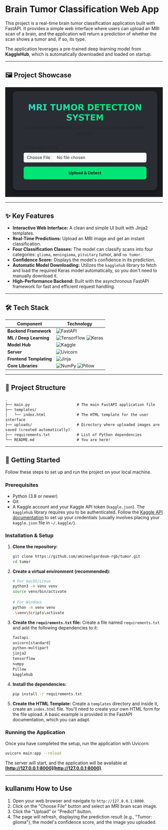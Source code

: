 
# Brain Tumor Classification Web App

This project is a real-time brain tumor classification application built with FastAPI. It provides a simple web interface where users can upload an MRI scan of a brain, and the application will return a prediction of whether the scan shows a tumor and, if so, its type.

The application leverages a pre-trained deep learning model from **KaggleHub**, which is automatically downloaded and loaded on startup.

---

## 🖼️ Project Showcase

![Screenshot of the Web Application](./screenshot.png "screenshot for the project")

---

## ✨ Key Features

- **Interactive Web Interface:** A clean and simple UI built with Jinja2 templates.
- **Real-Time Predictions:** Upload an MRI image and get an instant classification.
- **Four Classification Classes:** The model can classify scans into four categories: `glioma`, `meningioma`, `pituitary` tumor, and `no tumor`.
- **Confidence Score:** Displays the model's confidence in its prediction.
- **Automatic Model Downloading:** Utilizes the `kagglehub` library to fetch and load the required Keras model automatically, so you don't need to manually download it.
- **High-Performance Backend:** Built with the asynchronous FastAPI framework for fast and efficient request handling.

---

## 🛠️ Tech Stack

| Component                     | Technology                                                                                                                                                                                                       |
| ----------------------------- | ---------------------------------------------------------------------------------------------------------------------------------------------------------------------------------------------------------------- |
| **Backend Framework**   | ![FastAPI](https://img.shields.io/badge/FastAPI-009688?style=for-the-badge&logo=fastapi&logoColor=white)                                                                                                           |
| **ML / Deep Learning**  | ![TensorFlow](https://img.shields.io/badge/TensorFlow-FF6F00?style=for-the-badge&logo=tensorflow&logoColor=white) ![Keras](https://img.shields.io/badge/Keras-D00000?style=for-the-badge&logo=keras&logoColor=white) |
| **Model Hub**           | ![Kaggle](https://img.shields.io/badge/Kaggle-20BEFF?style=for-the-badge&logo=kaggle&logoColor=white)                                                                                                              |
| **Server**              | ![Uvicorn](https://img.shields.io/badge/Uvicorn-27A4E3?style=for-the-badge&logo=python&logoColor=white)                                                                                                            |
| **Frontend Templating** | ![Jinja](https://img.shields.io/badge/Jinja-B4161B?style=for-the-badge&logo=jinja&logoColor=white)                                                                                                                 |
| **Core Libraries**      | ![NumPy](https://img.shields.io/badge/NumPy-013243?style=for-the-badge&logo=numpy&logoColor=white) ![Pillow](https://img.shields.io/badge/Pillow-7546C8?style=for-the-badge&logo=pillow&logoColor=white)             |

---

## 📁 Project Structure

```
.
├── main.py                     # The main FastAPI application file
├── templates/
│   └── index.html              # The HTML template for the user interface
├── uploads/                    # Directory where uploaded images are saved (created automatically)
├── requirements.txt            # List of Python dependencies
└── README.md                   # You are here!
```

---

## 🚀 Getting Started

Follow these steps to set up and run the project on your local machine.

### Prerequisites

- Python (3.8 or newer)
- Git
- A Kaggle account and your Kaggle API token (`kaggle.json`). The `kagglehub` library requires you to be authenticated. Follow the [Kaggle API documentation](https://www.kaggle.com/docs/api) to set up your credentials (usually involves placing your `kaggle.json` file in `~/.kaggle/`).

### Installation & Setup

1. **Clone the repository:**

   ```bash
   git clone https://github.com/amineelgardoum-rgb/tumor.git
   cd tumor
   ```
2. **Create a virtual environment (recommended):**

   ```bash
   # For macOS/Linux
   python3 -m venv venv
   source venv/bin/activate

   # For Windows
   python -m venv venv
   .\venv\Scripts\activate
   ```
3. **Create the `requirements.txt` file:**
   Create a file named `requirements.txt` and add the following dependencies to it:

   ```txt
   fastapi
   uvicorn[standard]
   python-multipart
   jinja2
   tensorflow
   numpy
   Pillow
   kagglehub
   ```
4. **Install the dependencies:**

   ```bash
   pip install -r requirements.txt
   ```
5. **Create the HTML Template:**
   Create a `templates` directory and inside it, create an `index.html` file. You'll need to create your own HTML form for the file upload. A basic example is provided in the FastAPI documentation, which you can adapt.

### Running the Application

Once you have completed the setup, run the application with Uvicorn:

```bash
uvicorn main:app --reload
```

The server will start, and the application will be available at **[http://127.0.0.1:8000](http://127.0.0.1:8000)**.

---

## kullanımı How to Use

1. Open your web browser and navigate to `http://127.0.0.1:8000`.
2. Click on the "Choose File" button and select an MRI brain scan image.
3. Click the "Upload" or "Predict" button.
4. The page will refresh, displaying the prediction result (e.g., "Tumor: glioma"), the model's confidence score, and the image you uploaded.

